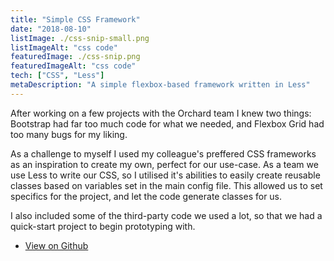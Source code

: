 ```yaml
---
title: "Simple CSS Framework"
date: "2018-08-10"
listImage: ./css-snip-small.png
listImageAlt: "css code"
featuredImage: ./css-snip.png
featuredImageAlt: "css code"
tech: ["CSS", "Less"]
metaDescription: "A simple flexbox-based framework written in Less"
---
```


After working on a few projects with the Orchard team I knew two things: Bootstrap had far too much code for what we needed, and Flexbox Grid had too many bugs for my liking.

As a challenge to myself I used my colleague's preffered CSS frameworks as an inspiration to create my own, perfect for our use-case. As a team we use Less to write our CSS, so I utilised it's abilities to easily create reusable classes based on variables set in the main config file. This allowed us to set specifics for the project, and let the code generate classes for us.

I also included some of the third-party code we used a lot, so that we had a quick-start project to begin prototyping with.

- [View on Github](https://github.com/JoAlfie/Orchard-CSS-Framework)
